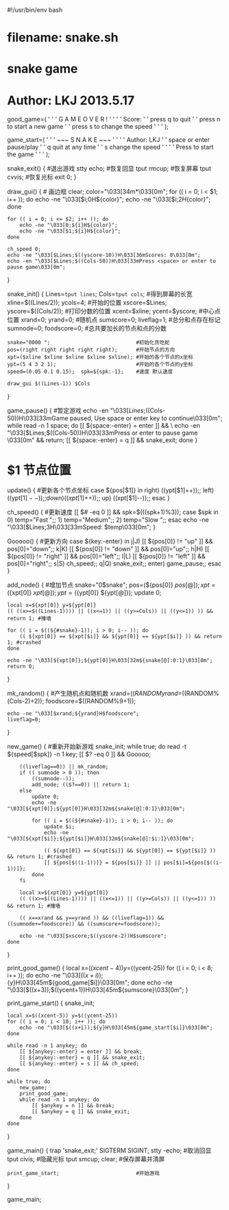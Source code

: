 #!/usr/bin/env bash

# filename: snake.sh
# snake game
# Author: LKJ 2013.5.17

good_game=(
    '                                                 '
    '                G A M E  O V E R !               '
    '                                                 '
    '                   Score:                        '
    '          press   q   to quit                    '
    '          press   n   to start a new game        '
    '          press   s   to change the speed        '
    '                                                 '
);

game_start=(
    '                                                 '
    '                ~~~ S N A K E ~~~                '
    '                                                 '
    '                  Author:  LKJ                   '
    '         space or enter   pause/play             '
    '         q                quit at any time       '
    '         s                change the speed       '
    '                                                 '
    '         Press <Enter> to start the game         '
    '                                                 '
);

snake_exit() {  #退出游戏
    stty echo;  #恢复回显
    tput rmcup; #恢复屏幕
    tput cvvis; #恢复光标
    exit 0;
}

draw_gui() {                                  # 画边框 
    clear;
    color="\033[34m*\033[0m";
    for (( i = 0; i < $1; i++ )); do
        echo -ne "\033[$i;0H${color}";
        echo -ne "\033[$i;$2H${color}";
    done

    for (( i = 0; i <= $2; i++ )); do
        echo -ne "\033[0;${i}H${color}";
        echo -ne "\033[$1;${i}H${color}";
    done

    ch_speed 0;
    echo -ne "\033[$Lines;$((yscore-10))H\033[36mScores: 0\033[0m";
    echo -en "\033[$Lines;$((Cols-50))H\033[33mPress <space> or enter to pause game\033[0m";
}

snake_init() {
    Lines=`tput lines`; Cols=`tput cols`;     #得到屏幕的长宽
    xline=$((Lines/2)); ycols=4;              #开始的位置
    xscore=$Lines;      yscore=$((Cols/2));   #打印分数的位置
    xcent=$xline;       ycent=$yscore;        #中心点位置
    xrand=0;            yrand=0;              #随机点 
    sumscore=0;         liveflag=1;           #总分和点存在标记
    sumnode=0;          foodscore=0;          #总共要加长的节点和点的分数
    
    snake="0000 ";                            #初始化贪吃蛇
    pos=(right right right right right);      #开始节点的方向
    xpt=($xline $xline $xline $xline $xline); #开始的各个节点的x坐标
    ypt=(5 4 3 2 1);                          #开始的各个节点的y坐标
    speed=(0.05 0.1 0.15);  spk=${spk:-1};    #速度 默认速度

    draw_gui $((Lines-1)) $Cols
}

game_pause() {                                #暂定游戏
    echo -en "\033[$Lines;$((Cols-50))H\033[33mGame paused, Use space or enter key to continue\033[0m";
    while read -n 1 space; do
        [[ ${space:-enter} = enter ]] && \
            echo -en "\033[$Lines;$((Cols-50))H\033[33mPress <space> or enter to pause game           \033[0m" && return;
        [[ ${space:-enter} = q ]] && snake_exit;
    done
}

# $1 节点位置 
update() {                                    #更新各个节点坐标
    case ${pos[$1]} in
        right) ((ypt[$1]++));;
         left) ((ypt[$1]--));;
         down) ((xpt[$1]++));;
           up) ((xpt[$1]--));;
    esac
}

ch_speed() {                                  #更新速度
     [[ $# -eq 0 ]] && spk=$(((spk+1)%3));
     case $spk in
         0) temp="Fast  ";;
         1) temp="Medium";;
         2) temp="Slow  ";;
     esac
     echo -ne "\033[$Lines;3H\033[33mSpeed: $temp\033[0m";
}

Gooooo() {                                   #更新方向
    case ${key:-enter} in
        j|J) [[ ${pos[0]} != "up"    ]] && pos[0]="down";;
        k|K) [[ ${pos[0]} != "down"  ]] && pos[0]="up";;
        h|H) [[ ${pos[0]} != "right" ]] && pos[0]="left";;
        l|L) [[ ${pos[0]} != "left"  ]] && pos[0]="right";;
        s|S) ch_speed;;
        q|Q) snake_exit;;
      enter) game_pause;;
    esac
}

add_node() {                                 #增加节点
    snake="0$snake";
    pos=(${pos[0]} ${pos[@]});
    xpt=(${xpt[0]} ${xpt[@]});
    ypt=(${ypt[0]} ${ypt[@]});
    update 0;

    local x=${xpt[0]} y=${ypt[0]}
    (( ((x>=$((Lines-1)))) || ((x<=1)) || ((y>=Cols)) || ((y<=1)) )) && return 1; #撞墙

    for (( i = $((${#snake}-1)); i > 0; i-- )); do
        (( ${xpt[0]} == ${xpt[$i]} && ${ypt[0]} == ${ypt[$i]} )) && return 1; #crashed
    done

    echo -ne "\033[${xpt[0]};${ypt[0]}H\033[32m${snake[@]:0:1}\033[0m";
    return 0;
}

mk_random() {                               #产生随机点和随机数
    xrand=$((RANDOM%(Lines-3)+2));
    yrand=$((RANDOM%(Cols-2)+2));
    foodscore=$((RANDOM%9+1));

    echo -ne "\033[$xrand;${yrand}H$foodscore";
    liveflag=0;
}

new_game() {                                #重新开始新游戏
    snake_init;
    while true; do
        read -t ${speed[$spk]} -n 1 key;
        [[ $? -eq 0 ]] && Gooooo;

        ((liveflag==0)) || mk_random;
        if (( sumnode > 0 )); then
            ((sumnode--));
            add_node; (($?==0)) || return 1;
        else
            update 0; 
            echo -ne "\033[${xpt[0]};${ypt[0]}H\033[32m${snake[@]:0:1}\033[0m";

            for (( i = $((${#snake}-1)); i > 0; i-- )); do
                update $i;
                echo -ne "\033[${xpt[$i]};${ypt[$i]}H\033[32m${snake[@]:$i:1}\033[0m";

                (( ${xpt[0]} == ${xpt[$i]} && ${ypt[0]} == ${ypt[$i]} )) && return 1; #crashed
                [[ ${pos[$((i-1))]} = ${pos[$i]} ]] || pos[$i]=${pos[$((i-1))]};
            done
        fi

        local x=${xpt[0]} y=${ypt[0]}
        (( ((x>=$((Lines-1)))) || ((x<=1)) || ((y>=Cols)) || ((y<=1)) )) && return 1; #撞墙

        (( x==xrand && y==yrand )) && ((liveflag=1)) && ((sumnode+=foodscore)) && ((sumscore+=foodscore));

        echo -ne "\033[$xscore;$((yscore-2))H$sumscore";
    done
}

print_good_game() {
    local x=$((xcent-4)) y=$((ycent-25))
    for (( i = 0; i < 8; i++ )); do
        echo -ne "\033[$((x+i));${y}H\033[45m${good_game[$i]}\033[0m";
    done
    echo -ne "\033[$((x+3));$((ycent+1))H\033[45m${sumscore}\033[0m";
}

print_game_start() {
    snake_init;

    local x=$((xcent-5)) y=$((ycent-25))
    for (( i = 0; i < 10; i++ )); do
        echo -ne "\033[$((x+i));${y}H\033[45m${game_start[$i]}\033[0m";
    done

    while read -n 1 anykey; do
        [[ ${anykey:-enter} = enter ]] && break;
        [[ ${anykey:-enter} = q ]] && snake_exit;
        [[ ${anykey:-enter} = s ]] && ch_speed;
    done
    
    while true; do
        new_game;
        print_good_game;
        while read -n 1 anykey; do
            [[ $anykey = n ]] && break;
            [[ $anykey = q ]] && snake_exit;
        done
    done
}

game_main() {
    trap 'snake_exit;' SIGTERM SIGINT; 
    stty -echo;                               #取消回显
    tput civis;                               #隐藏光标
    tput smcup; clear;                        #保存屏幕并清屏

    print_game_start;                         #开始游戏 
}

game_main;

